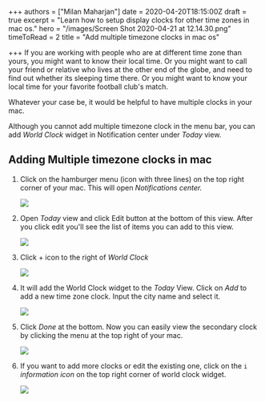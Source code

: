 +++
authors = ["Milan Maharjan"]
date = 2020-04-20T18:15:00Z
draft = true
excerpt = "Learn how to setup display clocks for other time zones in mac os."
hero = "/images/Screen Shot 2020-04-21 at 12.14.30.png"
timeToRead = 2
title = "Add multiple timezone clocks in mac os"

+++
If you are working with people who are at different time zone than yours, you might want to know their local time. Or you might want to call your friend or relative who lives at the other end of the globe, and need to find out whether its sleeping time there. Or you might want to know your local time for your favorite football club's match.

Whatever your case be, it would be helpful to have multiple clocks in your mac.

Although you cannot add multiple timezone clock in the menu bar, you can add _World Clock_ widget in Notification center under _Today_ view.

## Adding Multiple timezone clocks in mac

1. Click on the hamburger menu (icon with three lines) on the top right corner of your mac. This will open _Notifications center._

   ![](/images/Screen%20Shot%202020-04-21%20at%2012.13.39.png)

2. Open _Today_ view and click Edit button at the bottom of this view. After you click edit you'll see the list of items you can add to this view.

   ![](/images/Screen%20Shot%202020-04-21%20at%2012.14.30.png)
3. Click + icon to the right of _World Clock_

   ![](/images/Screen%20Shot%202020-04-21%20at%2012.15.14.png)
4. It will add the World Clock widget to the _Today_ View. Click on _Add_ to add a new time zone clock. Input the city name and select it.

   ![](/images/Screen%20Shot%202020-04-21%20at%2012.15.39.png)
5. Click _Done_ at the bottom. Now you can easily view the secondary clock by clicking the menu at the top right of your mac.

   ![](/images/Screen%20Shot%202020-04-21%20at%2012.15.48.png)
6. If you want to add more clocks or edit the existing one, click on the `i` _information icon_ on the top right corner of world clock widget.

   ![](/images/Screen%20Shot%202020-04-21%20at%2012.28.09.png)